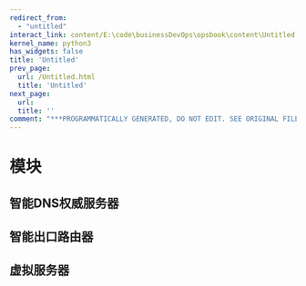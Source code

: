 ```yaml
---
redirect_from:
  - "untitled"
interact_link: content/E:\code\businessDevOps\opsbook\content\Untitled.ipynb
kernel_name: python3
has_widgets: false
title: 'Untitled'
prev_page:
  url: /Untitled.html
  title: 'Untitled'
next_page:
  url: 
  title: ''
comment: "***PROGRAMMATICALLY GENERATED, DO NOT EDIT. SEE ORIGINAL FILES IN /content***"
---
```

# 模块

## 智能DNS权威服务器

## 智能出口路由器

## 虚拟服务器

